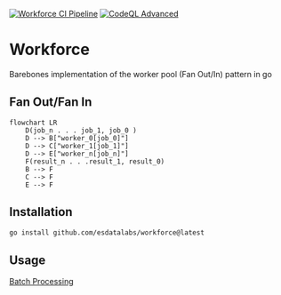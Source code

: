 [![Workforce CI Pipeline](https://github.com/esdatalabs/workforce/actions/workflows/ci.yml/badge.svg?branch=main)](https://github.com/esdatalabs/workforce/actions/workflows/ci.yml) [![CodeQL Advanced](https://github.com/esdatalabs/workforce/actions/workflows/codeql.yml/badge.svg)](https://github.com/esdatalabs/workforce/actions/workflows/codeql.yml)

# Workforce
Barebones implementation of the worker pool (Fan Out/In) pattern in go

## Fan Out/Fan In

```mermaid
flowchart LR
    D(job_n . . . job_1, job_0 )
    D --> B["worker_0[job_0]"]
    D --> C["worker_1[job_1]"]
    D --> E["worker_n[job_n]"]
    F(result_n . . .result_1, result_0)
    B --> F
    C --> F
    E --> F
```

## Installation

```sh
go install github.com/esdatalabs/workforce@latest
```

## Usage

[Batch Processing](./examples/batches/README.md)

